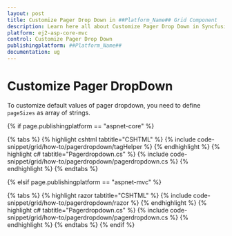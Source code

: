 ```yaml
---
layout: post
title: Customize Pager Drop Down in ##Platform_Name## Grid Component
description: Learn here all about Customize Pager Drop Down in Syncfusion ##Platform_Name## Grid component and more.
platform: ej2-asp-core-mvc
control: Customize Pager Drop Down
publishingplatform: ##Platform_Name##
documentation: ug
---
```



# Customize Pager DropDown

To customize default values of pager dropdown, you need to define `pageSizes` as array of strings.

{% if page.publishingplatform == "aspnet-core" %}

{% tabs %}
{% highlight cshtml tabtitle="CSHTML" %}
{% include code-snippet/grid/how-to/pagerdropdown/tagHelper %}
{% endhighlight %}
{% highlight c# tabtitle="Pagerdropdown.cs" %}
{% include code-snippet/grid/how-to/pagerdropdown/pagerdropdown.cs %}
{% endhighlight %}
{% endtabs %}

{% elsif page.publishingplatform == "aspnet-mvc" %}

{% tabs %}
{% highlight razor tabtitle="CSHTML" %}
{% include code-snippet/grid/how-to/pagerdropdown/razor %}
{% endhighlight %}
{% highlight c# tabtitle="Pagerdropdown.cs" %}
{% include code-snippet/grid/how-to/pagerdropdown/pagerdropdown.cs %}
{% endhighlight %}
{% endtabs %}
{% endif %}


